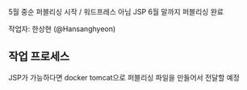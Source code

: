5월 중순 퍼블리싱 시작 / 워드프레스 아님 JSP 6월 말까지 퍼블리싱 완료

작업자: 한상현 (@Hansanghyeon)

## 작업 프로세스

JSP가 가능하다면 docker tomcat으로 퍼블리싱 파일을 만들어서 전달할 예정